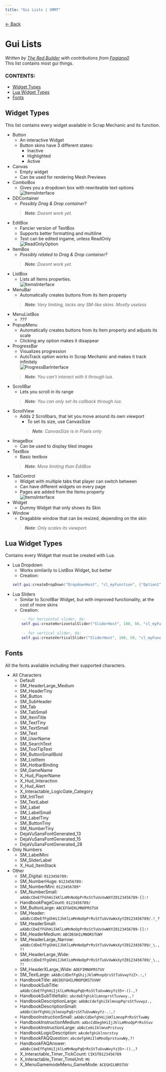 ```yaml
---
title: "Gui Lists | SMMT"
---
```


[← Back](../index.md)

# Gui Lists
*Written by [The Red Builder](https://github.com/TheRedBuilder) with contributions from [Fagiano0](https://github.com/Fagiano0)*  
This list contains most gui things.

### CONTENTS:
- [Widget Types](Gui-Lists#widget-types)
- [Lua Widget Types](Gui-Lists#lua-widget-types)
- [Fonts](Gui-Lists#fonts)

## Widget Types
This list contains every widget available in Scrap Mechanic and its function.
- Button 
	- An interactive Widget  
	- Button skins have 3 different states:
		- Inactive
		- Highlighted
		- Active
- Canvas
	- Empty widget
	- Can be used for rendering Mesh Previews
- ComboBox
	- Gives you a dropdown box with rewriteable text options  
	![ItemsInterface](../Images/GuiListsList/AddItems.png "Items Interface")
- DDContainer
	- *Possibly Drag & Drop container?*
	> ***Note**: Doesnt work yet.*
- EditBox
	- Fancier version of TextBox
	- Supports better formatting and multiline
	- Text can be edited ingame, unless ReadOnly  
	![ReadOnlyOption](../Images/GuiListsList/ReadOnly.png "ReadOnly Option")
- ItemBox
	- *Possibly related to Drag & Drop container?*
	> ***Note**: Doesnt work yet.*
- ListBox
	- Lists all Items properties.  
	![ItemsInterface](../Images/GuiListsList/AddItems.png "Items Interface")
- MenuBar
	- Automatically creates buttons from its Item property
	> ***Note**: Very limiting, lacks any SM-like skins. Mostly useless*
- MenuListBox
	- *???*
- PopupMenu
	- Automatically creates buttons from its Item property and adjusts its scale
	- Clicking any option makes it disappear
- ProgressBar
	- Visualizes progression
	- AutoTrack option works in Scrap Mechanic and makes it track infinitely  
	![ProgressBarInterface](../Images/GuiListsList/ProgressBar.png "ProgressBar Interface")
	> ***Note**: You can't interact with it through lua.*
- ScrollBar
	- Lets you scroll in its range  
	> ***Note**: You can only set its callback through lua.*
- ScrollView
	- Adds 2 Scrollbars, that let you move around its own viewport
		- To set its size, use CanvasSize
		> ***Note**: CanvasSize is in Pixels only*
- ImageBox
	- Can be used to display tiled images
- TextBox
	- Basic textbox
	> ***Note**: More limiting than EditBox*
- TabControl
	- Widget with multiple tabs that player can switch between
	- Can have different widgets on every page
	- Pages are added from the Items property  
	![ItemsInterface](../Images/GuiListsList/AddItems.png "Items Interface")
- Widget
	- Dummy Widget that only shows its Skin
- Window
	- Dragabble window that can be resized, depending on the skin
	> ***Note**: Only scales its viewport.*
	
## Lua Widget Types
Contains every Widget that must be created with Lua.
- Lua Dropdown
	- Works similarily to ListBox Widget, but better
	- Creation:
	```lua
	self.gui:createDropDown("DropdownHost", "cl_myFunction", {"Option1","Option2"}) -- change self.gui to your created gui, change "DropdownHost" to the name of your Widget (Widget should be empty, with panelEmpty skin), change "cl_myFunction" to the name of the function that will receive its callback, fill in the table {"Option1","Option2"} with the option names, these are returned to the callback when player clicks them.
	```
- Lua Sliders
	- Similar to ScrollBar Widget, but with improved functionality, at the cost of more skins
	- Creation:
	```lua
		-- for horizontal slider, do:
		self.gui:createHorizontalSlider("SliderHost", 100, 50, "cl_myFunction", true) -- change self.gui to your created gui, change "SliderHost" to the name of your Widget (Widget should be empty, with panelEmpty skin), change "cl_myFunction" to the name of the function that will receive its callback, change the first number (100) to the maximal value of the slider and the other number (50) to its starting value, the boolean (true) controls if the slider should be numbered
		
		-- for vertical slider, do:
		self.gui:createVerticalSlider("SliderHost", 100, 50, "cl_myFunction") -- change self.gui to your created gui, change "SliderHost" to the name of your Widget (Widget should be empty, with panelEmpty skin), change "cl_myFunction" to the name of the function that will receive its callback, change the first number (100) to the maximal value of the slider and the other number (50) to its starting value
	```

## Fonts
All the fonts available including their supported characters.

- All Characters
	- Default
	- SM_HeaderLarge_Medium
	- SM_HeaderTiny
	- SM_Button
	- SM_SubHeader
	- SM_Tab
	- SM_TabSmall
	- SM_ItemTitle
	- SM_TextTiny
	- SM_TextSmall
	- SM_Text
	- SM_UserName
	- SM_SearchText
	- SM_ToolTipText
	- SM_ButtonSmallBold
	- SM_ListItem
	- SM_HotbarBinding
	- SM_GameName
	- X_Hud_PlayerName
	- X_Hud_Interaction
	- X_Hud_Alert
	- X_Interactable_LogicGate_Category
	- SM_IntlText
	- SM_TextLabel
	- SM_Label
	- SM_LabelSmall
	- SM_LabelTiny
	- SM_ButtonTiny
	- SM_NumberTiny
	- DejaVuSansFontGenerated_13
	- DejaVuSansFontGenerated_15
	- DejaVuSansFontGenerated_28
- Only Numbers
	- SM_LabelMini
	- SM_SliderLabel
	- X_Hud_ItemStack
- Other
	- SM_Digital: `0123456789:`
	- SM_NumberHuge: `0123456789:`
	- SM_NumberMini: `0123456789*`
	- SM_NumberSmall: `aAbBcCDeEfFGhHiIkKlLmMnNoOpPrRsStTuUvVwWXYZ0123456789-[]:!`
	- HandbookPageCount: `0123456789/`
	- SM_ButtonLarge: `ABCEFGHIKLMNOPRSTUX`
	- SM_Header: `aAbBcCdDeEfFgGhHiIJkKlLmMnNoOpPrRsStTuUvVwWxXyYZ0123456789/.!_?`
	- SM_HeaderSmall: `aAbBcCDeEfFGhHiIkKlLmMnNoOpPrRsStTuUvVwWXYZ0123456789-[]:!`
	- SM_HeaderMedium: `ABCDEGHILMNORSTUWY`
	- SM_HeaderLarge_Narrow: `aAbBcCdDeEfFgGhHiIJkKlLmMnNoOpPrRsStTuUvVwWxXyYZ0123456789/_\.,?!`
	- SM_HeaderLarge_Wide: `aAbBcCdDeEfFgGhHiIJkKlLmMnNoOpPrRsStTuUvVwWxXyYZ0123456789/_\.,?!`
	- SM_HeaderXLarge_Wide: `ADEFIMNOPRSTUV`
	- SM_TextLarge: `aAbBcCdDefFgGhijJklmMnopQrsStTuUvwyYzZ+.:,!`
	- HandbookTitle: `ABCDEFGHILMNOPQRSTUVWY`
	- HandbookSubTitle: `aAbBcCdeEfFghHiIjklLmMnNopPqQrRsStTuUvwWxyYz35+-().,?`
	- HandbookSubTitleItalic: `abcdeEfghiklLmnoprstTuvwxy.,!`
	- HandbookDescriptionLarge: `aAbBcCdefghiIklmnopPqrsStTuvwyz.,`
	- HandbookDescriptionSmall: `aAbBcCdefFghHijklmnopPqQrsStTuUvwWxyYz-.:,!`
	- HandbooInstructionSmall: `aAbBcCdDefghHijkKlLmnopPrRsStTuwWy`
	- HandbookInstructionMedium: `aAbcCdDeghHiIjJklLmMnoOpPrRsStuv`
	- HandbookInstructionLarge: `abBcCeHiIklmnoPrstuvy`
	- HandbookLogicDescription: `aAcdefghiklnorstvy`
	- HandbookFAQQuestion: `abcdefghHiIlmMnoOprstuvwWy,?!`
	- HandbookFAQAnswer: `aAbBcCdeEfFghHiIjklLmMnNopPqQrRsStTuUvwWxyYz35+-().,?`
	- X_Interactable_Timer_TickCount: `CIKST0123456789`
	- X_Interactable_Timer_TimeUnit: `MS`
	- X_MenuGamemodeMenu_GameMode: `ACEGHILNRSTUV`
	